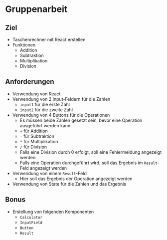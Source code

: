 # Gruppenarbeit

## Ziel

- Taschenrechner mit React erstellen
- Funktionen
  - Addition
  - Subtraktion
  - Multiplikation
  - Division

## Anforderungen

- Verwendung von React
- Verwendung von 2 Input-Feldern für die Zahlen
  - `input1` für die erste Zahl
  - `input2` für die zweite Zahl
- Verwendung von 4 Buttons für die Operationen
  - Es müssen beide Zahlen gesetzt sein, bevor eine Operation ausgeführt werden kann
  - `+` für Addition
  - `-` für Subtraktion
  - `*` für Multiplikation
  - `/` für Division
  - Falls eine Division durch 0 erfolgt, soll eine Fehlermeldung angezeigt werden
  - Falls eine Operation durchgeführt wird, soll das Ergebnis im `Result`-Feld angezeigt werden
- Verwendung von einem `Result`-Feld
  - Hier soll das Ergebnis der Operation angezeigt werden
- Verwendung von State für die Zahlen und das Ergebnis

## Bonus

- Erstellung von folgenden Komponenten
  - `Calculator`
  - `InputField`
  - `Button`
  - `Result`
